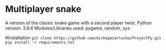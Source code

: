 # Multiplayer snake
A version of the classic snake game with a second player twist.
Python version: 3.8.6
Modules/Libraries  used: pygame, random, sys

#Installation
`git clone https://github.com/mishopazarlucka/ProjectPy.git`
`pip install -r requirements.txt`
